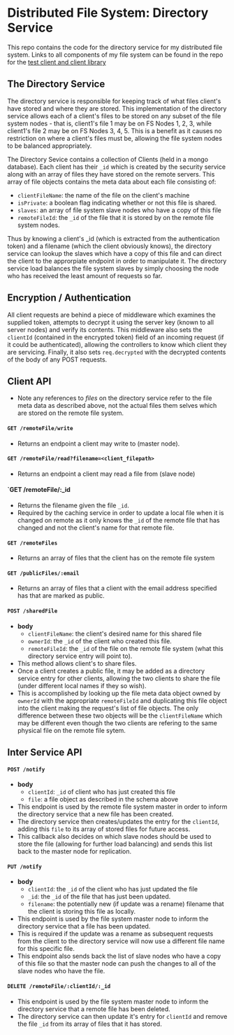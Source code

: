 # Distributed File System: Directory Service
This repo contains the code for the directory service for my distributed file system. Links to all components of my file system can be found in the repo for the [test client and client library](https://github.com/stefano-lupo/DFS-Client)

## The Directory Service
The directory service is responsible for keeping track of what files client's have stored and where they are stored. This implementation of the directory service allows each of a client's files to be stored on any subset of the file system nodes - that is, client1's file 1 may be on FS Nodes 1, 2, 3, while client1's file 2 may be on FS Nodes 3, 4, 5. This is a benefit as it causes no restriction on where a client's files must be, allowing the file system nodes to be balanced appropriately.

The Directory Sevice contains a collection of Clients (held in a mongo database). Each client has their `_id` which is created by the security service along with an array of files they have stored on the remote servers. This array of file objects contains the meta data about each file consisting of:
- `clientFileName`: the name of the file on the client's machine
- `isPrivate`: a boolean flag indicating whether or not this file is shared.
- `slaves`: an array of file system slave nodes who have a copy of this file
- `remoteFileId`: the `_id` of the file that it is stored by on the remote file system nodes.

Thus by knowing a client's _id (which is extracted from the authentication token) and a filename (which the client obviously knows), the directory service can lookup the slaves which have a copy of this file and can direct the client to the approrpiate endpoint in order to manipulate it. The directory service load balances the file system slaves by simply choosing the node who has received the least amount of requests so far.

## Encryption / Authentication
All client requests are behind a piece of middleware which examines the supplied token, attempts to decrypt it using the server key (known to all server nodes) and verify its contents. This middleware also sets the `clientId` (contained in the encrypted token) field of an incoming request (if it could be authenticated), allowing the controllers to know which client they are servicing. Finally, it also sets `req.decrypted` with the decrypted contents of the body of any POST requests.

## Client API
- Note any references to *files* on the directory service refer to the file meta data as described above, not the actual files them selves which are stored on the remote file system.

#### `GET /remoteFile/write`
- Returns an endpoint a client may write to (master node).

#### `GET /remoteFile/read?filename=<client_filepath>`
- Returns an endpoint a client may read a file from (slave node)

#### `GET /remoteFile/:_id
- Returns the filename given the file `_id`.
- Required by the caching service in order to update a local file when it is changed on remote as it only knows the `_id` of the remote file that has changed and not the client's name for that remote file.

#### `GET /remoteFiles`
- Returns an array of files that the client has on the remote file system

#### `GET /publicFiles/:email`
- Returns an array of files that a client with the email address specified has that are marked as public.

#### `POST /sharedFile`
- **body**
  - `clientFileName`: the client's desired name for this shared file
  - `ownerId`: the `_id` of the client who created this file.
  - `remoteFileId`: the `_id` of the file on the remote file system (what this directory service entry will point to).
- This method allows client's to share files.
- Once a client creates a public file, it may be added as a directory service entry for other clients, allowing the two clients to share the file (under different local names if they so wish).
- This is accomplished by looking up the file meta data object owned by `ownerId` with the appropriate `remoteFileId` and duplicating this file object into the client making the request's list of file objects. The only difference between these two objects will be the `clientFileName` which may be different even though the two clients are refering to the same physical file on the remote file sytem.


## Inter Service API
#### `POST /notify`
- **body**
  - `clientId`: `_id` of client who has just created this file
  - `file`: a file object as described in the schema above
- This endpoint is used by the remote file system master in order to inform the directory service that a new file has been created.
- The directory service then creates/updates the entry for the `clientId`, adding this `file` to its array of stored files for future access.
- This callback also decides on which slave nodes should be used to store the file (allowing for further load balancing) and sends this list back to the master node for replication.

#### `PUT /notify`
- **body**
  - `clientId`: the `_id` of the client who has just updated the file
  - `_id`: the `_id` of the file that has just been updated.
  - `filename`: the potentially new (if update was a rename) filename that the client is storing this file as locally.
- This endpoint is used by the file system master node to inform the directory service that a file has been updated.
- This is required if the update was a rename as subsequent requests from the client to the directory service will now use a different file name for this specific file. 
- This endpoint also sends back the list of slave nodes who have a copy of this file so that the master node can push the changes to all of the slave nodes who have the file.

#### `DELETE /remoteFile/:clientId/:_id`
- This endpoint is used by the file system master node to inform the directory service that a remote file has been deleted.
- The directory service can then update it's entry for `clientId` and remove the file `_id` from its array of files that it has stored.







